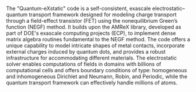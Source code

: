 The "Quantum-eXstatic" code is a self-consistent, exascale electrostatic–quantum transport framework designed for modeling charge transport through a field-effect transistor (FET) using the nonequilibrium Green’s function (NEGF) method. It builds upon the AMReX library, developed as part of DOE's exascale computing projects (ECP), to implement dense matrix algebra routines fundamental to the NEGF method. The code offers a unique capability to model intricate shapes of metal contacts, incorporate external charges induced by quantum dots, and provides a robust infrastructure for accommodating different materials. The electrostatic solver enables computations of fields in domains with billions of computational cells and offers boundary conditions of type: homogeneous and inhomogeneous Dirichlet and Neumann, Robin, and Periodic, while the quantum transport framework can effectively handle millions of atoms.
